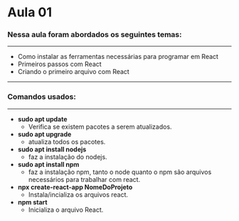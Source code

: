 # Aula 01

### Nessa aula foram abordados os seguintes temas:
---
- Como instalar as ferramentas necessárias para programar em React
- Primeiros passos com React
- Criando o primeiro arquivo com React
---
### Comandos usados:
---
- **sudo apt update**
  - Verifica se existem pacotes a serem atualizados.
- **sudo apt upgrade**
  - atualiza todos os pacotes.
- **sudo apt install nodejs**
  - faz a instalação do nodejs.
- **sudo apt install npm**
  - faz a instalação npm, tanto o node quanto o npm são arquivos necessários para trabalhar com react.
- **npx create-react-app NomeDoProjeto**
  - Instala/incializa os arquivos react.
- **npm start**
  - Inicializa o arquivo React.